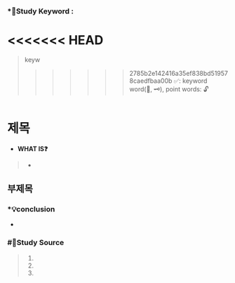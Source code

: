 ### \*🔐Study Keyword :

# <<<<<<< HEAD

> keyw
>
> > > > > > > 2785b2e142416a35ef838bd519578caedfbaa00b
> > > > > > > ✅: keyword word(🔑, 🗝️), point words: 🔓

```js

```

# 제목

- **WHAT IS❓**

> -

## 부제목

### \*💡conclusion

>

-

### #📑Study Source

> 1.
> 2.
> 3.
